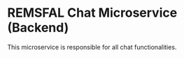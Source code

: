 # REMSFAL Chat Microservice (Backend)

This microservice is responsible for all chat functionalities.

